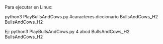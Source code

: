 Para ejecutar en Linux:

python3 PlayBullsAndCows.py #caracteres diccionario BullsAndCows_H2 BullsAndCows_H2

Ej: python3 PlayBullsAndCows.py 4 abcd BullsAndCows_H2 BullsAndCows_H2
